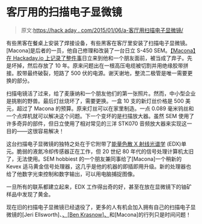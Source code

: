 # 客厅用的扫描电子显微镜

> 原文:[https://hack aday . com/2015/01/06/a-客厅用扫描电子显微镜/](https://hackaday.com/2015/01/06/a-scanning-electron-microscope-for-the-living-room/)

有些黑客在餐桌上安装了焊接设备，有些黑客在客厅里安装了扫描电子显微镜。[Macona]是后者的一员，他自己修理和改装了一台日立 S-450 SEM。[【Macona】在 Hackaday.io 上记录了整件事](http://hackaday.io/project/3281)日立来到他和一个朋友面前，被当成了弃子。先是坏掉，然后存放了 10 年。原来问题出在一根高压电缆被切割并用绝缘胶带拼接。胶带最终破裂，短路了 500 伏的电源。谢天谢地，整流二极管是唯一需要更换的部分。

扫描电镜活了过来，给了麦康纳和一个朋友他们的第一张照片。然而，中小型企业是挑剔的野兽。最后灯丝烧坏了，需要更换。一盒 10 支的新灯丝价格是 500 美元，超过了 Macona 的预算。原来灯丝可以在家里制造。一点 0.089 毫米钨丝和一个点焊机就可以解决这个问题。下一个变坏的是扫描放大器。虽然 SEM 使用了许多奇异的部件，但日立使用了相对常见的三洋 STK070 音频放大器来实现这一目的——这很容易解决！

这台扫描电子显微镜的独特之处在于它附带了[能量色散 X 射线光谱学](http://en.wikipedia.org/wiki/Energy-dispersive_X-ray_spectroscopy) (EDX)单元。脆弱的液氮冷却传感器正在工作，但 20 世纪 80 年代的信号处理计算机太旧了，无法使用。SEM hobbiest 的一个朋友兼同事给了[Macona]一个稍新的 Kevex 适马黄金信号处理器，这几乎是他的机器的即插即用升级。新的处理器也给了他数字光束控制和数字输出，可以用电脑捕捉图像。

一旦所有的联系都建立起来，EDX 工作得出奇的好，甚至在放在显微镜下的铀矿样品中发现了黄金。

现在旧的扫描电子显微镜已经退役了，更多的人有机会加入拥有自己的扫描电子显微镜的[Jeri Ellsworth]、[、[Ben Krasnow]、](http://hackaday.com/2014/09/03/ben-krasnow-hacks-a-scanning-electron-microscope/)和[Macona]的行列只是时间问题！